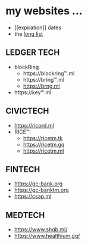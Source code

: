 # my websites ...


* [[expiration]] dates
* the [long list](long-list)

## LEDGER TECH

- blockRing
  * https://blockring™.ml
  * https://bring™.ml
  * https://brng.ml
- https://key℠.ml

## CIVICTECH

* https://ricord.ml
* RICE™:
  - https://ricetm.tk
  - https://ricetm.gq
  - https://ricetm.ml

## FINTECH
* https://gc-bank.org
* https://gc-banktm.org
* https://csap.ml

## MEDTECH
* https://www.shqb.ml/
* https://www.healthium.gq/ 
